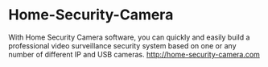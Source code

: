 # Home-Security-Camera
With Home Security Camera software, you can quickly and easily build a professional video surveillance security system based on one or any number of different IP and USB cameras.
http://home-security-camera.com
